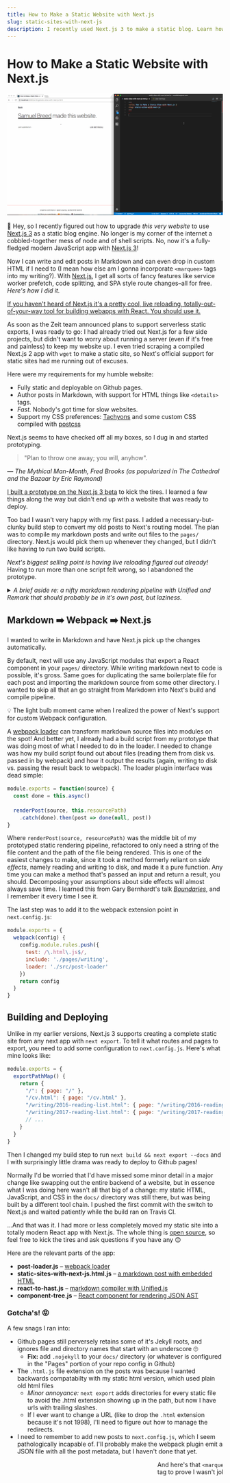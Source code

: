 ```yaml
---
title: How to Make a Static Website with Next.js
slug: static-sites-with-next-js
description: I recently used Next.js 3 to make a static blog. Learn how I did it!
---
```


# How to Make a Static Website with Next.js

![make a static next.js blog](/static/img/next-blog-1.gif)

👋  Hey, so I recently figured out how to upgrade _this very website_ to use [Next.js 3][next] as a static blog engine. No longer is my corner of the internet a cobbled-together mess of node and of shell scripts. No, now it's a fully-fledged modern JavaScript app with [Next.js 3][next]!

Now I can write and edit posts in Markdown and can even drop in custom HTML if I need to (I mean how else am I gonna incorporate `<marquee>` tags into my writing?). With [Next.js][next], I get all sorts of fancy features like service worker prefetch, code splitting, and SPA style route changes–all for free. _Here's how I did it._

[If you haven't heard of Next.js it's a pretty cool, live reloading, totally-out-of-your-way tool for building webapps with React. You should use it.](https://zeit.co/blog/next3)

As soon as the Zeit team announced plans to support serverless static exports, I was ready to go: I had already tried out Next.js for a few side projects, but didn't want to worry about running a server (even if it's free and painless) to keep my website up. I even tried scraping a compiled Next.js 2 app with `wget` to make a static site, so Next's official support for static sites had me running out of excuses.

Here were my requirements for my humble website:

* Fully static and deployable on Github pages.
* Author posts in Markdown, with support for HTML things like `<details>` tags.
* _Fast._ Nobody's got time for slow websites.
* Support my CSS preferences: [Tachyons](http://tachyons.io/) and some custom CSS compiled with [postcss](http://postcss.org/)

Next.js seems to have checked off all my boxes, so I dug in and started prototyping.

> "Plan to throw one away; you will, anyhow".

<cite>
— <i>The Mythical Man-Month</i>, Fred Brooks (as popularized in <i>The Cathedral and the Bazaar</i> by Eric Raymond)
</cite>

[I built a prototype on the Next.js 3 beta](https://github.com/wookiehangover/wookie-next) to kick the tires. I learned a few things along the way but didn't end up with a website that was ready to deploy.

Too bad I wasn't very happy with my first pass. I added a necessary-but-clunky build step to convert my old posts to Next's routing model. The plan was to compile my markdown posts and write out files to the `pages/` directory. Next.js would pick them up whenever they changed, but I didn't like having to run two build scripts.

*Next's biggest selling point is having live reloading figured out already!* Having to run more than one script felt wrong, so I abandoned the prototype.

<details class="pa4 ba b--rainbows mv4">
<summary>
  <i>A brief aside re: a nifty markdown rendering pipeline with Unified and Remark that should probably be in it's own post, but laziness.</i>
</summary>

> Every good work of software starts by scratching a developer's personal itch.

<cite>
— <i>The Cathedral and the Bazaar</i>, Eric Raymond
</cite>

### 🐰 Rabbit Hole: React from HTML Markdown

One of the itches I _really_ wanted to scratch was the minor annoyance of having to use `__dangerouslySetInnerHtml` to use most off-the-shelf markdown libraries with React. I even made it a bit harder on myself by lazily abusing markdown and sprinkling bits of markup in many of my posts, since most React components that render markdown tend to fall back to to _dangerouslySet_ instead of parsing the markdown to generate a valid React component for the entire markdown document. This isn't a new or unsolved problem, so I did some research and ended up geeking out on text processing and abstract syntax trees. Turns out that there are already a bunch of well documented AST parser/compilers that support markdown on npm!

I really didn't want to make clients do any of the parsing work. Even though parsing markdown can be optimized to be fast in modern browsers, making users download additional JavaScript and spend CPU time to convert posts clientside just didn't sit well with me.

I decided that in order to handle all of my posts with their mix of markdown and html, I would use [Unified][unified] to make a rendering pipeline to go from markdown to HTML to a set of React components. There were already unified plugins for everything I wanted to do!

There was even a [ready-made solution for my exact gripe about `__dangerouslySetInnerHtml`](https://github.com/mapbox/remark-react)! Unfortunately, remark-react handles _most_ cases but didn't want to parse the raw HTMl generously sprinkled throughout my posts. Either way, I had found a small ecosystem of node modules that would make short work of lots of text processing problems. Neat!

Here's what the code ended up looking like:

```js
const unified = require('unified')

unified()
  .use(require('remark-parse'), {
    gfm: true,
    footnotes: true
  })
  .use(require('remark-rehype'), {
    allowDangerousHTML: true
  })
  .use(require('rehype-raw'))
  .use(require('rehype-react'))
```

To my surprise and delight, that process pipeline resulted in a totally usable React component! But it still would require some redundant processing on the client since the React component was being generated dynamically from a string of markdown. 

So how do you _cache_ a React component? Like, a whole component, not just the serialization of it's virtual dom. React provides tools to server render components in multiple ways, but you can't easily generate _jsx_ from a dynamically generated components. But there _is_ a technique for dealing with a React as a compile output of an AST, evidenced by [react-rehype](https://github.com/rhysd/rehype-react) at the end of that Unified markdown pipeline.

React has a dead simple API for creating components without JSX in `React.createElement()`. Since it's just plain JavaScript and doesn't require any functions or non-json data structures, it turns out that you can make a JSON structure that represents a set of React components pretty easily. I had run into a use case for this same trick at work, so I put it to use again here: I modified the last step of my Unified pipeline to return JSON instead of a React component. [`rehype-react`](https://github.com/rhysd/rehype-react) made this a cinch, since they allow you to pass a custom method for `createElement`.

```js
remarkPipeline().use(rehypeReact, {
  createElement: (type, props, children) => ({ type, props, children })
})
```

From there, I made a [simple component](https://github.com/wookiehangover/wookiehangover.com/blob/master/src/components/component-tree.js) to transform the result from [`rehype-react`](https://github.com/rhysd/rehype-react) back into a React component:

```jsx
<ComponentTree components={components} />
```

Now I have an pipeline where you can put markdown with crazy embedded HTML in one end, and well-formed _serializable_ React components come out of the other end. With that, I can write out JavaScript files containing valid React components without having to reconstruct any JSX literals from the rehype AST. Either way that's a step that I wanted to be transparent when I was writing posts. Mission accomplished 😎

There are a couple of benefits from going through all that trouble:

* [remark plugins](https://github.com/wooorm/remark/blob/master/doc/plugins.md) can do just about anything. Seriously. I was able to add code highlighting _while I was writing this post_ with 1 npm install, 1 line of JavaScript, and 1 line of CSS!
* Unified's [vfile](https://github.com/vfile/vfile) format makes adding post metadata easy.
* No format lock in. When the wind blows a differnt direction and React falls out of favor, outputting to a different format will be easy.
</details>

## Markdown ➡️ Webpack ➡️ Next.js

I wanted to write in Markdown and have Next.js pick up the changes automatically.

By default, next will use any JavaScript modules that export a React component in your `pages/` directory. While writing markdown next to code is possible, it's gross. Same goes for duplicating the same boilerplate file for each post and importing the markdown source from some other directory. I wanted to skip all that an go straight from Markdown into Next's build and compile pipeline.

💡 The light bulb moment came when I realized the power of Next's support for custom Webpack configuration.

A  [webpack loader](https://webpack.js.org/concepts/loaders/) can transform markdown source files into modules on the spot! And better yet, I already had a build script from my prototype that was doing most of what I needed to do in the loader. I needed to change was how my build script found out about files (reading them from disk vs. passed in by webpack) and how it output the results (again, writing to disk vs. passing the result back to webpack). The loader plugin interface was dead simple:

```js
module.exports = function(source) {
  const done = this.async()

  renderPost(source, this.resourcePath)
    .catch(done).then(post => done(null, post))
}
```

Where `renderPost(source, resourcePath)` was the middle bit of my prototyped static rendering pipeline, refactored to only need a string of the file content and the path of the file being rendered. This is one of the easiest changes to make, since it took a method formerly reliant on _side effects_, namely reading and writing to disk, and made it a pure function. Any time you can make a method that's passed an input and return a result, you should. Decomposing your assumptions about side effects will almost always save time. I learned this from Gary Bernhardt's talk _[Boundaries](https://www.destroyallsoftware.com/talks/boundaries)_, and I remember it every time I see it.

The last step was to add it to the webpack extension point in `next.config.js`:

```js
module.exports = {
  webpack(config) {
    config.module.rules.push({
      test: /\.html\.js$/,
      include: './pages/writing',
      loader: './src/post-loader'
    })
    return config
  }
}
```

## Building and Deploying

Unlike in my earlier versions, Next.js 3 supports creating a complete static site from any next app with `next export`. To tell it what routes and pages to export, you need to add some configuration to `next.config.js`. Here's what mine looks like:

```js
module.exports = {
  exportPathMap() {
    return {
      "/": { page: "/" },
      "/cv.html": { page: "/cv.html" },
      "/writing/2016-reading-list.html": { page: "/writing/2016-reading-list.html" },
      "/writing/2017-reading-list.html": { page: "/writing/2017-reading-list.html" },
      // ...
    }
  }
}
```

Then I changed my build step to run `next build && next export --docs` and I with surprisingly little drama was ready to deploy to Github pages!

Normally I'd be worried that I'd have missed some minor detail in a major change like swapping out the entire backend of a website, but in essence what I was doing here wasn't all that big of a change: my static HTML, JavaScript, and CSS in the `docs/` directory was still there, but was being built by a different tool chain. I pushed the first commit with the switch to Next.js and waited patiently while the build ran on Travis CI.

...And that was it. I had more or less completely moved my static site into a totally modern React app with Next.js. The whole thing is [open source](https://github.com/wookiehangover/wookiehangover.com), so feel free to kick the tires and ask questions if you have any 😊

Here are the relevant parts of the app:

* **post-loader.js** – [webpack loader](https://github.com/wookiehangover/wookiehangover.com/blob/master/src/post-loader.js)
* **static-sites-with-next-js.html.js** – [a markdown post with embedded HTML](https://github.com/wookiehangover/wookiehangover.com/blob/master/pages/writing/static-sites-with-next-js.html.js)
* **react-to-hast.js** – [markdown compiler with Unified.js](https://github.com/wookiehangover/wookiehangover.com/blob/master/src/react-to-hast.js)
* **component-tree.js** – [React component for rendering JSON AST](https://github.com/wookiehangover/wookiehangover.com/blob/master/src/components/component-tree.js)

### Gotcha's! 😝

A few snags I ran into:

* Github pages still perversely retains some of it's Jekyll roots, and ignores file and directory names that start with an underscore 🙄
  * **Fix:** add `.nojekyll` to your `docs/` directory (or whatever is configured in the "Pages" portion of your repo config in Github)
* The `.html.js` file extension on the posts was because I wanted backwards compatabilty with my static html version, which used plain old html files
  * _Minor annoyance:_ `next export` adds directories for every static file to avoid the .html extension showing up in the path, but now I have urls with trailing slashes.
  * If I ever want to change a URL (like to drop the `.html` extension because it's not 1998), I'll need to figure out how to manage the redirects.
* I need to remember to add new posts to `next.config.js`, which I seem pathologically incapable of. I'll probably make the webpack plugin emit a JSON file with all the post metadata, but I haven't done that yet.

<marquee>And here's that `<marquee>` tag to prove I wasn't joking about supporting arbitraty HTML in posts. And thanks [@ddtrejo](https://twitter.com/ddtrejo) for feedback and edits!</marquee>

[unified]: https://unifiedjs.github.io/
[next]: https://github.com/zeit/next.js
